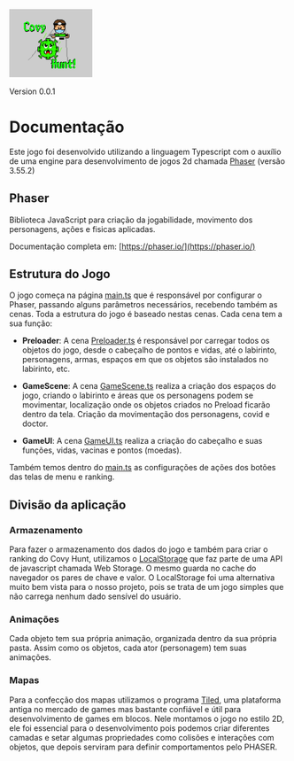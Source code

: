 
<img src="../dist/images/logo.png" alt="logo" width="150"/>

Version 0.0.1

# Documentação

Este jogo foi desenvolvido utilizando a linguagem Typescript com o auxílio de uma engine para desenvolvimento de jogos 2d chamada [Phaser](https://phaser.io/) (versão 3.55.2)

## Phaser

Biblioteca JavaScript para criação da jogabilidade, movimento dos personagens, ações e fisicas aplicadas. 

Documentação completa em: [https://phaser.io/](https://phaser.io/)

## Estrutura do Jogo

O jogo começa na página [main.ts](src/main.ts) que é responsável por configurar o Phaser, passando alguns parâmetros necessários, recebendo também as cenas. Toda a estrutura do jogo é baseado nestas cenas. Cada cena tem a sua função:

* **Preloader**: A cena [Preloader.ts](src/scenes/Preloader.ts) é responsável por carregar todos os objetos do jogo, desde o cabeçalho de pontos e vidas, até o labirinto, personagens, armas, espaços em que os objetos são instalados no labirinto, etc.

* **GameScene**: A cena [GameScene.ts](src/scenes/GameScene.ts) realiza a criação dos espaços do jogo, criando o labirinto e áreas que os personagens podem se movimentar, localização onde os objetos criados no Preload ficarão dentro da tela. Criação da movimentação dos personagens, covid e doctor.

* **GameUI**: A cena [GameUI.ts](src/scenes/GameUI.ts) realiza a criação do cabeçalho e suas funções, vidas, vacinas e pontos (moedas).
 
 Também temos dentro do [main.ts](src/main.ts)  as configurações de ações dos botões das telas de menu e ranking.
 
## Divisão da aplicação 
 
### Armazenamento 

Para fazer o armazenamento dos dados do jogo e também para criar o ranking do Covy Hunt, utilizamos o [LocalStorage](https://developer.mozilla.org/pt-BR/docs/Web/API/Window/localStorage) que faz parte de uma API de javascript chamada Web Storage. O mesmo guarda no cache do navegador os pares de chave e valor. O LocalStorage foi uma alternativa muito bem vista para o nosso projeto, pois se trata de um jogo simples que não carrega nenhum dado sensível do usuário. 

### Animações 

Cada objeto tem sua própria animação, organizada dentro da sua própria pasta. Assim como os objetos, cada ator (personagem) tem suas animações.

### Mapas

Para a confecção dos mapas utilizamos o programa [Tiled](https://www.mapeditor.org/), uma plataforma antiga no mercado de games mas bastante confiável e útil para desenvolvimento de games em blocos. Nele montamos o jogo no estilo 2D, ele foi essencial para o desenvolvimento pois podemos criar diferentes camadas e setar algumas propriedades como colisões e interações com objetos, que depois serviram para definir comportamentos pelo PHASER.
        

